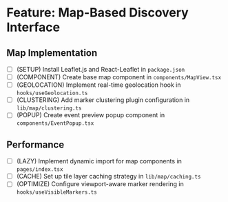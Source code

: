 # Feature: Map-Based Discovery Interface

## Map Implementation
- [ ] (SETUP) Install Leaflet.js and React-Leaflet in `package.json`
- [ ] (COMPONENT) Create base map component in `components/MapView.tsx`
- [ ] (GEOLOCATION) Implement real-time geolocation hook in `hooks/useGeolocation.ts`
- [ ] (CLUSTERING) Add marker clustering plugin configuration in `lib/map/clustering.ts`
- [ ] (POPUP) Create event preview popup component in `components/EventPopup.tsx`

## Performance
- [ ] (LAZY) Implement dynamic import for map components in `pages/index.tsx`
- [ ] (CACHE) Set up tile layer caching strategy in `lib/map/caching.ts`
- [ ] (OPTIMIZE) Configure viewport-aware marker rendering in `hooks/useVisibleMarkers.ts`